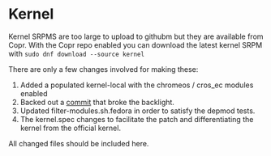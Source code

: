 # Kernel
Kernel SRPMS are too large to upload to githubm but they are available from Copr. With the Copr repo enabled you can download the latest kernel SRPM with `sudo dnf download --source kernel`


There are only a few changes involved for making these:
1. Added a populated kernel-local with the chromeos / cros_ec modules enabled
1. Backed out a [commit](https://gitlab.freedesktop.org/drm/intel/-/issues/3680) that broke the backlight.
1. Updated filter-modules.sh.fedora in order to satisfy the depmod tests.
1. The kernel.spec changes to facilitate the patch and differentiating the kernel from the official kernel.

All changed files should be included here.
